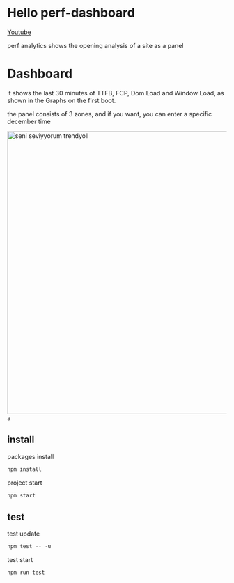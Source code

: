 # Hello perf-dashboard
[Youtube](https://www.youtube.com/watch?v=vUKyAcZ58q8)

perf analytics shows the opening analysis of a site as a panel


# Dashboard
it shows the last 30 minutes of TTFB, FCP, Dom Load and Window Load, as shown in the Graphs on the first boot.

the panel consists of 3 zones, and if you want, you can enter a specific december time

<img width="650" alt="seni seviyyorum trendyoll" src="https://i.hizliresim.com/ekt7x9k.png">a

## install

packages install
```javascript
npm install 
```
project start
```javascript
npm start 
```



## test

test update
```javascript
npm test -- -u
```
test start
```javascript
npm run test 
```

